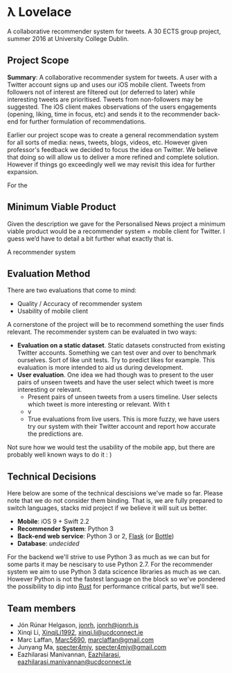 # λ Lovelace

A collaborative recommender system for tweets. A 30 ECTS group project, summer 2016 at University College Dublin.




## Project Scope
**Summary**: A collaborative recommender system for tweets. A user with a Twitter account signs up and uses our iOS mobile client. Tweets from followers not of interest are filtered out (or deferred to later) while interesting tweets are prioritised. Tweets from non-followers may be suggested. The iOS client makes observations of the users engagements (opening, liking, time in focus, etc) and sends it to the recommender back-end for further formulation of recommendations.

Earlier our project scope was to create a general recommendation system for all sorts of media: news, tweets, blogs, videos, etc. However given professor's feedback we decided to focus the idea on Twitter. We believe that doing so will allow us to deliver a more refined and complete solution. However if things go exceedingly well we may revisit this idea for further expansion.

For the 





## Minimum Viable Product
Given the description we gave for the Personalised News project a minimum viable product would be a recommender system + mobile client for Twitter. I guess we’d have to detail a bit further what exactly that is.

A recommender system 



## Evaluation Method
There are two evaluations that come to mind:

* Quality / Accuracy of recommender system
* Usability of mobile client

A cornerstone of the project will be to recommend something the user finds relevant. The recommender system can be evaluated in two ways:

* **Evaluation on a static dataset**. Static datasets constructed from existing Twitter accounts. Something we can test over and over to benchmark ourselves. Sort of like unit tests. Try to predict likes for example. This evaluation is more intended to aid us during development.
* **User evaluation**.  One idea we had though was to present to the user pairs of unseen tweets and have the user select which tweet is more interesting or relevant.
  * Present pairs of unseen tweets from a users timeline. User selects which tweet is more interesting or relevant. With t
  * v
  * True evaluations from live users. This is more fuzzy, we have users try our system with their Twitter account and report how accurate the predictions are.


Not sure how we would test the usability of the mobile app, but there are probably well known ways to do it : )



## Technical Decisions
Here below are some of the technical descisions we've made so far. Please note that we do not consider them binding. That is, we are fully prepared to switch languages, stacks mid project if we believe it will suit us better.

* **Mobile**: iOS 9 + Swift 2.2
* **Recommender System**: Python 3
* **Back-end web service**: Python 3 or 2, [Flask](http://flask.pocoo.org/) (or [Bottle](http://bottlepy.org/docs/dev/index.html))
* **Database**: *undecided*


For the backend we'll strive to use Python 3 as much as we can but for some parts it may be nescisary to use Python 2.7. For the recommender system we aim to use Python 3 data scicence libraries as much as we can. However Python is not the fastest language on the block so we've pondered the possibility to dip into [Rust](https://www.rust-lang.org/) for performance critical parts, but we'll see.



## Team members
* Jón Rúnar Helgason, [jonrh](https://github.com/jonrh), [jonrh@jonrh.is](jonrh@jonrh.is)
* Xinqi Li, [XinqiLi1992](https://github.com/XinqiLi1992), [xinqi.li@ucdconnect.ie](xinqi.li@ucdconnect.ie)
* Marc Laffan, [Marc5690](https://github.com/Marc5690), marclaffan@gmail.com
* Junyang Ma, [specter4mjy](https://github.com/specter4mjy), specter4mjy@gmail.com
* Eazhilarasi Manivannan, [Eazhilarasi](https://github.com/Eazhilarasi), [eazhilarasi.manivannan@ucdconnect.ie](eazhilarasi.manivannan@ucdconnect.ie)